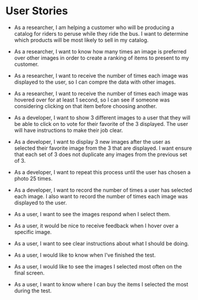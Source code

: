 # User Stories


- As a researcher, I am helping a customer who will be producing a catalog for riders to peruse while they ride the bus. I want to determine which products will be most likely to sell in my catalog.

- As a researcher, I want to know how many times an image is preferred over other images in order to create a ranking of items to present to my customer.

- As a researcher, I want to receive the number of times each image was displayed to the user, so I can compre the data with other images.

- As a researcher, I want to receive the number of times each image was hovered over for at least 1 second, so I can see if someone was considering clicking on that item before choosing another.

- As a developer, I want to show 3 different images to a user that they will be able to click on to vote for their favorite of the 3 displayed. The user will have instructions to make their job clear.

- As a developer, I want to display 3 new images after the user as selected their favorite image from the 3 that are displayed. I want ensure that each set of 3 does not duplicate any images from the previous set of 3.

- As a developer, I want to repeat this process until the user has chosen a photo 25 times.

- As a developer, I want to record the number of times a user has selected each image. I also want to record the number of times each image was displayed to the user.

- As a user, I want to see the images respond when I select them. 

- As a user, it would be nice to receive feedback when I hover over a specific image.

- As a user, I want to see clear instructions about what I should be doing.

- As a user, I would like to know when I've finished the test.

- As a user, I would like to see the images I selected most often on the final screen.

- As a user, I want to know where I can buy the items I selected the most during the test.
